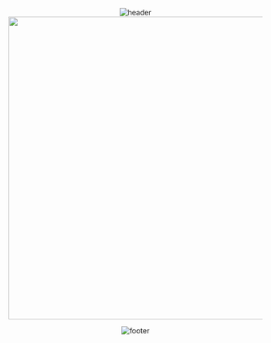 <div align='center'>

  <!-- header -->	
  ![header](https://capsule-render.vercel.app/api?type=waving&color=gradient&customColorList=19&height=180&text=sonnnnhe%27s%20GitHub&fontSize=40&fontColor=ffffff&fontAlignY=40&animation=twinkling)
  <a href="https://github.com/devxb/gitanimals">
    <img src="https://render.gitanimals.org/farms/sonnnnhe"
      width="600"
      hegiht="300"
    />
  </a>

  <!-- footer -->
  ![footer](https://capsule-render.vercel.app/api?type=waving&color=gradient&customColorList=19&height=150&section=footer)

</div>

<!--
**sonnnnhe/sonnnnhe** is a ✨ _special_ ✨ repository because its `README.md` (this file) appears on your GitHub profile.

Here are some ideas to get you started:

- 🔭 I’m currently working on ...
- 🌱 I’m currently learning ...
- 👯 I’m looking to collaborate on ...
- 🤔 I’m looking for help with ...
- 💬 Ask me about ...
- 📫 How to reach me: ...
- 😄 Pronouns: ...
- ⚡ Fun fact: ...
-->
